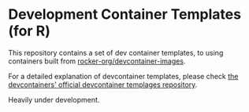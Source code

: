 # Development Container Templates (for R)

This repository contains a set of dev container templates,
to using containers built from [rocker-org/devcontainer-images](https://github.com/rocker-org/devcontainer-images).

For a detailed explanation of devcontainer templates,
please check [the devcontainers' official devcontainer templages repository](https://github.com/devcontainers/templates).

Heavily under development.
